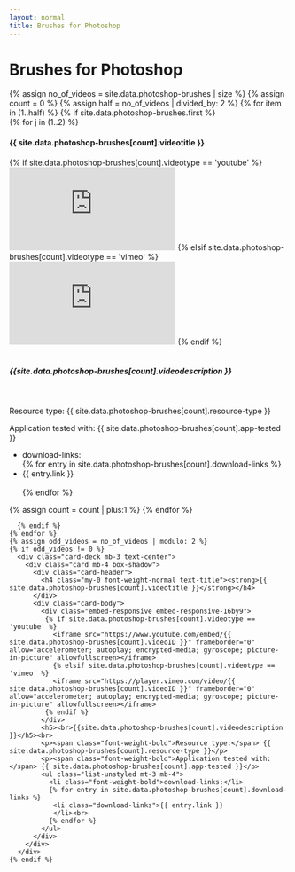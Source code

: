 ```yaml
---
layout: normal
title: Brushes for Photoshop
---
```

 <div class="jumbotron jumbotron-fluid">
  <div class="container">
    <h1 class="text-center text-banner font-weight-bold text-title">Brushes for Photoshop</h1><!-- Card padding is custom css added to have a proper space between h1 and cards -->
    {% assign no_of_videos = site.data.photoshop-brushes | size %}
    {% assign count = 0 %}
    {% assign half = no_of_videos | divided_by: 2 %}
    {% for item in (1..half) %}
      {% if site.data.photoshop-brushes.first %}
         <div class="card-deck mb-3 text-center card-padding">
           {% for j in (1..2) %}
            <div class="card mb-4 box-shadow">
              <div class="card-header">
                <h4 class="my-0 font-weight-normal text-title"><strong>{{ site.data.photoshop-brushes[count].videotitle }}</strong></h4>
              </div>
              <div class="card-body">
                <div class="embed-responsive embed-responsive-16by9">
                 {% if site.data.photoshop-brushes[count].videotype == 'youtube' %}
                   <iframe src="https://www.youtube.com/embed/{{ site.data.photoshop-brushes[count].videoID }}" frameborder="0" allow="accelerometer; autoplay; encrypted-media; gyroscope; picture-in-picture" allowfullscreen></iframe>
                   {% elsif site.data.photoshop-brushes[count].videotype == 'vimeo' %}
                   <iframe src="https://player.vimeo.com/video/{{ site.data.photoshop-brushes[count].videoID }}" frameborder="0" allow="accelerometer; autoplay; encrypted-media; gyroscope; picture-in-picture" allowfullscreen></iframe>
                 {% endif %}
                </div>
                <h5><br>{{site.data.photoshop-brushes[count].videodescription }}</h5><br>
                <p><span class="font-weight-bold">Resource type:</span> {{ site.data.photoshop-brushes[count].resource-type }}</p>
                <p><span class="font-weight-bold">Application tested with:</span> {{ site.data.photoshop-brushes[count].app-tested }}</p>
                <ul class="list-unstyled mt-3 mb-4">
                  <li class="font-weight-bold">download-links:</li>
                  {% for entry in site.data.photoshop-brushes[count].download-links %}
                   <li class="download-links">{{ entry.link }}
                   </li><br>
                  {% endfor %}
                </ul>
              </div>
            </div>
            {% assign count = count | plus:1 %}
           {% endfor %}
         </div>

      {% endif %}
    {% endfor %}
    {% assign odd_videos = no_of_videos | modulo: 2 %}
    {% if odd_videos != 0 %}
      <div class="card-deck mb-3 text-center">
        <div class="card mb-4 box-shadow">
          <div class="card-header">
            <h4 class="my-0 font-weight-normal text-title"><strong>{{ site.data.photoshop-brushes[count].videotitle }}</strong></h4>
          </div>
          <div class="card-body">
            <div class="embed-responsive embed-responsive-16by9">
             {% if site.data.photoshop-brushes[count].videotype == 'youtube' %}
               <iframe src="https://www.youtube.com/embed/{{ site.data.photoshop-brushes[count].videoID }}" frameborder="0" allow="accelerometer; autoplay; encrypted-media; gyroscope; picture-in-picture" allowfullscreen></iframe>
               {% elsif site.data.photoshop-brushes[count].videotype == 'vimeo' %}
               <iframe src="https://player.vimeo.com/video/{{ site.data.photoshop-brushes[count].videoID }}" frameborder="0" allow="accelerometer; autoplay; encrypted-media; gyroscope; picture-in-picture" allowfullscreen></iframe>
             {% endif %}
            </div>
            <h5><br>{{site.data.photoshop-brushes[count].videodescription }}</h5><br>
            <p><span class="font-weight-bold">Resource type:</span> {{ site.data.photoshop-brushes[count].resource-type }}</p>
            <p><span class="font-weight-bold">Application tested with:</span> {{ site.data.photoshop-brushes[count].app-tested }}</p>
            <ul class="list-unstyled mt-3 mb-4">
              <li class="font-weight-bold">download-links:</li>
              {% for entry in site.data.photoshop-brushes[count].download-links %}
               <li class="download-links">{{ entry.link }}
               </li><br>
              {% endfor %}
            </ul>
          </div>
        </div>
      </div>
    {% endif %}
  </div>
</div>
